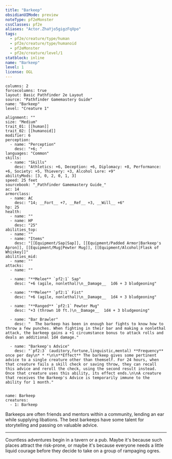 ```yaml
---
title: "Barkeep"
obsidianUIMode: preview
noteType: pf2eMonster
cssClasses: pf2e
aliases: "Actor.ZhaYjo5gigzFqXpo" 
tags:
  - pf2e/creature/type/human
  - pf2e/creature/type/humanoid
  - pf2eMonster
  - pf2e/creature/level/1
statblock: inline
name: "Barkeep"
level: 1
license: OGL
---
```


```statblock
columns: 2
forcecolumns: true
layout: Basic Pathfinder 2e Layout
source: "Pathfinder Gamemastery Guide"
name: "Barkeep"
level: "Creature 1"

alignment: ""
size: "Medium"
trait_01: [[human]]
trait_02: [[humanoid]]
modifier: 6
perception:
  - name: "Perception"
    desc: "+6; "
languages: "Common"
skills:
  - name: "Skills"
    desc: "Athletics: +6, Deception: +6, Diplomacy: +8, Performance: +6, Society: +5, Thievery: +3, Alcohol Lore: +9"
abilityMods: [3, 0, 2, 0, 1, 3]
speed: 25 feet
sourcebook: "_Pathfinder Gamemastery Guide_"
ac: 14
armorclass:
  - name: AC
    desc: "14; __Fort__ +7, __Ref__ +3, __Will__ +6"
hp: 25
health:
  - name: ""
  - name: HP
    desc: "25"
abilities_top:
  - name: ""
  - name: "Items"
    desc: "[[Equipment/Sap|Sap]], [[Equipment/Padded Armor|Barkeep's Apron]], [[Equipment/Mug|Pewter Mug]], [[Equipment/Alcohol|Flask of Whiskey]]"
abilities_mid:
  - name: ""
attacks:
  - name: ""

  - name: "**Melee** `pf2:1` Sap"
    desc: "+6 (agile, nonlethal)\n__Damage__  1d6 + 3 bludgeoning"

  - name: "**Melee** `pf2:1` Fist"
    desc: "+6 (agile, nonlethal)\n__Damage__  1d4 + 3 bludgeoning"

  - name: "**Ranged** `pf2:1` Pewter Mug"
    desc: "+3 (thrown 10 ft.)\n__Damage__  1d4 + 3 bludgeoning"

  - name: "Bar Brawler"
    desc: "  The barkeep has been in enough bar fights to know how to throw a few punches. When fighting in their bar and making a nonlethal attack, the barkeep gains a +1 circumstance bonus to attack rolls and deals an additional 1d4 damage."

  - name: "Barkeep's Advice"
    desc: "`pf2:3` (auditory,fortune,linguistic,mental) **Frequency** once per day\n* * *\n\n**Effect** The barkeep gives some pertinent advice to a single creature other than themself. For 24 hours, when that creature fails a skill check or saving throw, they can recall this advice and reroll the check, using the second result instead. Once that creature uses this ability, its effect ends.\n\nA creature that receives the Barkeep's Advice is temporarily immune to the ability for 1 month."
 
```

```encounter-table
name: Barkeep
creatures:
  - 1: Barkeep
```



Barkeeps are often friends and mentors within a community, lending an ear while supplying libations. The best barkeeps have some talent for storytelling and passing on valuable advice.

* * *

Countless adventures begin in a tavern or a pub. Maybe it's because such places attract the risk-prone, or maybe it's because everyone needs a little liquid courage before they decide to take on a group of rampaging ogres.
